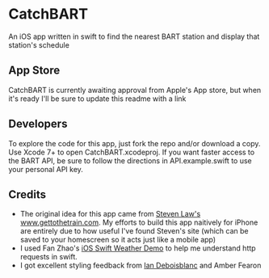 # CatchBART
An iOS app written in swift to find the nearest BART station and display that station's schedule

## App Store
CatchBART is currently awaiting approval from Apple's App store, but when it's ready I'll be sure to update this readme with a link

## Developers
To explore the code for this app, just fork the repo and/or download a copy. Use Xcode 7+ to open CatchBART.xcodeproj. If you want faster access to the BART API, be sure to follow the directions in API.example.swift to use your personal API key.

## Credits
- The original idea for this app came from [Steven Law's](https://github.com/s-law/) www.gettothetrain.com. My efforts to build this app naitively for iPhone are entirely due to how useful I've found Steven's site (which can be saved to your homescreen so it acts just like a mobile app)
- I used Fan Zhao's [iOS Swift Weather Demo](https://www.youtube.com/watch?v=r-LZs0De7_U) to help me understand http requests in swift.
- I got excellent styling feedback from [Ian Deboisblanc](https://github.com/iandeboisblanc) and Amber Fearon
